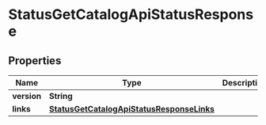 

# StatusGetCatalogApiStatusResponse


## Properties

| Name | Type | Description | Notes |
|------------ | ------------- | ------------- | -------------|
|**version** | **String** |  |  |
|**links** | [**StatusGetCatalogApiStatusResponseLinks**](StatusGetCatalogApiStatusResponseLinks.md) |  |  |



